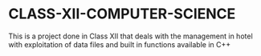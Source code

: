 # CLASS-XII-COMPUTER-SCIENCE
This is a project done in Class XII that deals with the management in hotel with exploitation of data files and built in functions available in C++
